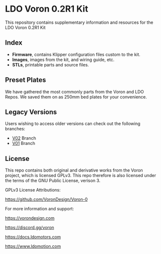 # LDO Voron 0.2R1 Kit
This repository contains supplementary information and resources for the LDO Voron 0.2R1 Kit

## Index
- **Firmware**, contains Klipper configuration files custom to the kit.
- **Images**, images from the kit, and wiring guide, etc.
- **STLs**, printable parts and source files. 


## Preset Plates
We have gathered the most commonly parts from the Voron and LDO Repos. We saved them on as 250mm bed plates for your convenience. 

## Legacy Versions
Users wishing to access older versions can check out the following branches:
- [V02]( https://github.com/MotorDynamicsLab/LDOVoron0/tree/v02) Branch
- [V01]( https://github.com/MotorDynamicsLab/LDOVoron0/tree/v01) Branch

## License
This repo contains both original and derivative works from the Voron project, 
which is licensed GPLv3. This repo therefore is also licensed under the terms 
of the GNU Public License, verison 3.

GPLv3 License Attributions:

https://github.com/VoronDesign/Voron-0

For more information and support:

https://vorondesign.com

https://discord.gg/voron

https://docs.ldomotors.com

https://www.ldomotion.com


